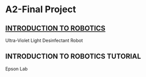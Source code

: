 # A2-Final Project

## [INTRODUCTION TO ROBOTICS](Introduction%20to%20Robotics//)
Ultra-Violet Light Desinfectant Robot

## INTRODUCTION TO ROBOTICS TUTORIAL
Epson Lab

